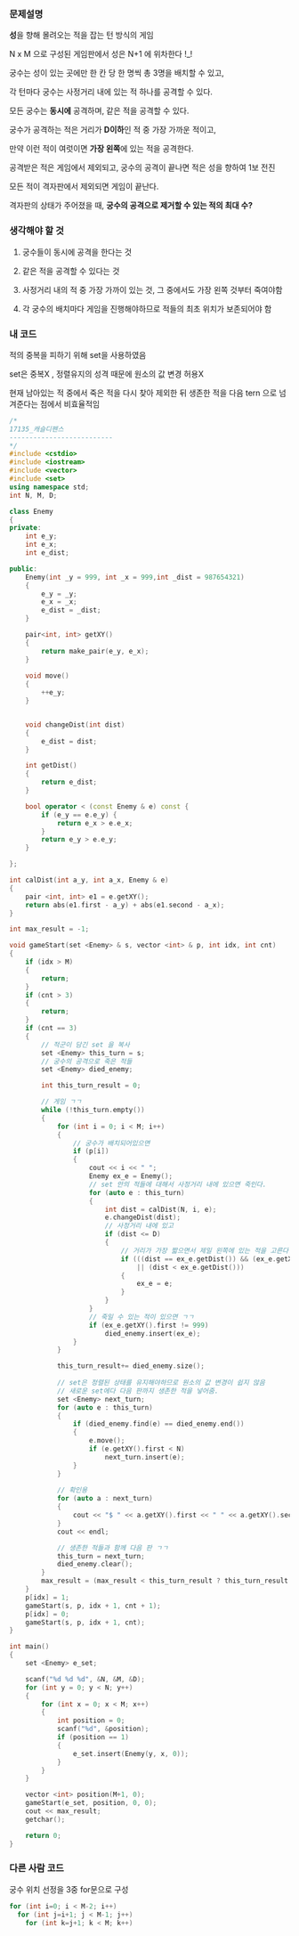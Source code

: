 ### 문제설명
**성**을 향해 몰려오는 적을 잡는 턴 방식의 게임

N x M 으로 구성된 게임판에서 성은 N+1 에 위차한다 !_! 

궁수는 성이 있는 곳에만 한 칸 당 한 명씩 총 3명을 배치할 수 있고, 

각 턴마다 궁수는 사정거리 내에 있는 적 하나를 공격할 수 있다. 

모든 궁수는 **동시에** 공격하며, 같은 적을 공격할 수 있다. 

궁수가 공격하는 적은 거리가 **D이하**인 적 중 가장 가까운 적이고,

만약 이런 적이 여럿이면 **가장 왼쪽**에 있는 적을 공격한다. 

공격받은 적은 게임에서 제외되고, 궁수의 공격이 끝나면 적은 성을 향하여 1보 전진 

모든 적이 격자판에서 제외되면 게임이 끝난다. 

격자판의 상태가 주어졌을 때, **궁수의 공격으로 제거할 수 있는 적의 최대 수?**

### 생각해야 할 것
1. 궁수들이 동시에 공격을 한다는 것 

2. 같은 적을 공격할 수 있다는 것 

3. 사정거리 내의 적 중 가장 가까이 있는 것, 그 중에서도 가장 왼쪽 것부터 죽여야함

4. 각 궁수의 배치마다 게임을 진행해야하므로 적들의 최초 위치가 보존되어야 함 

### 내 코드 
적의 중복을 피하기 위해 set을 사용하였음 

set은 중복X , 정렬유지의 성격 때문에 원소의 값 변경 허용X 

현재 남아있는 적 중에서 죽은 적을 다시 찾아 제외한 뒤 생존한 적을 다음 tern 으로 넘겨준다는 점에서 비효율적임 

```cpp
/*
17135_캐슬디펜스
--------------------------
*/
#include <cstdio>
#include <iostream>
#include <vector>
#include <set>
using namespace std;
int N, M, D;

class Enemy
{
private:
	int e_y;
	int e_x;
	int e_dist;

public:
	Enemy(int _y = 999, int _x = 999,int _dist = 987654321)
	{
		e_y = _y;
		e_x = _x;
		e_dist = _dist;
	}

	pair<int, int> getXY()
	{
		return make_pair(e_y, e_x);
	}
	
	void move()
	{
		++e_y;
	}


	void changeDist(int dist)
	{
		e_dist = dist;
	}

	int getDist()
	{
		return e_dist;
	}

	bool operator < (const Enemy & e) const {
		if (e_y == e.e_y) {
			return e_x > e.e_x;
		}
		return e_y > e.e_y;
	}

};

int calDist(int a_y, int a_x, Enemy & e)
{
	pair <int, int> e1 = e.getXY();
	return abs(e1.first - a_y) + abs(e1.second - a_x);
}

int max_result = -1;

void gameStart(set <Enemy> & s, vector <int> & p, int idx, int cnt)
{
	if (idx > M)
	{
		return;
	}
	if (cnt > 3)
	{
		return;
	}
	if (cnt == 3)
	{
		// 적군이 담긴 set 을 복사
		set <Enemy> this_turn = s;
		// 궁수의 공격으로 죽은 적들
		set <Enemy> died_enemy;

		int this_turn_result = 0;

		// 게임 ㄱㄱ
		while (!this_turn.empty())
		{
			for (int i = 0; i < M; i++)
			{
				// 궁수가 배치되어있으면
				if (p[i])
				{
					cout << i << " ";
					Enemy ex_e = Enemy();
					// set 안의 적들에 대해서 사정거리 내에 있으면 죽인다.
					for (auto e : this_turn)
					{
						int dist = calDist(N, i, e);
						e.changeDist(dist);
						// 사정거리 내에 있고
						if (dist <= D)
						{
							// 거리가 가장 짧으면서 제일 왼쪽에 있는 적을 고른다.
							if (((dist == ex_e.getDist()) && (ex_e.getXY().second > e.getXY().second))
								|| (dist < ex_e.getDist()))
							{
								ex_e = e;
							}
						}
					}
					// 죽일 수 있는 적이 있으면 ㄱㄱ 
					if (ex_e.getXY().first != 999)
						died_enemy.insert(ex_e);
				}
			}

			this_turn_result+= died_enemy.size();
			
			// set은 정렬된 상태를 유지해야하므로 원소의 값 변경이 쉽지 않음 
			// 새로운 set에다 다음 판까지 생존한 적을 넣어줌.
			set <Enemy> next_turn;
			for (auto e : this_turn)
			{
			    if (died_enemy.find(e) == died_enemy.end())
				{
					e.move();
					if (e.getXY().first < N)
						next_turn.insert(e);
				}
			}
			
			// 확인용
			for (auto a : next_turn)
			{
				cout << "$ " << a.getXY().first << " " << a.getXY().second << " " << a.getDist() << endl;
			}
			cout << endl;

			// 생존한 적들과 함께 다음 판 ㄱㄱ 
			this_turn = next_turn;
			died_enemy.clear();
		}
		max_result = (max_result < this_turn_result ? this_turn_result : max_result);
	}
	p[idx] = 1;
	gameStart(s, p, idx + 1, cnt + 1);
	p[idx] = 0;
	gameStart(s, p, idx + 1, cnt);
}

int main()
{
	set <Enemy> e_set;

	scanf("%d %d %d", &N, &M, &D);
	for (int y = 0; y < N; y++)
	{
		for (int x = 0; x < M; x++)
		{
			int position = 0;
			scanf("%d", &position);
			if (position == 1)
			{
				e_set.insert(Enemy(y, x, 0));
			}
		}
	}

	vector <int> position(M+1, 0);
	gameStart(e_set, position, 0, 0);
	cout << max_result;
	getchar();

	return 0;
}
```

### 다른 사람 코드 
궁수 위치 선정을 3중 for문으로 구성 

```cpp
for (int i=0; i < M-2; i++) 
  for (int j=i+1; j < M-1; j++) 
    for (int k=j+1; k < M; k++)
```
